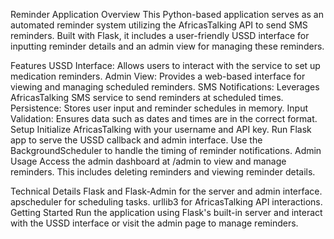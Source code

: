 Reminder Application
Overview
This Python-based application serves as an automated reminder system utilizing the AfricasTalking API to send SMS reminders. Built with Flask, it includes a user-friendly USSD interface for inputting reminder details and an admin view for managing these reminders.

Features
USSD Interface: Allows users to interact with the service to set up medication reminders.
Admin View: Provides a web-based interface for viewing and managing scheduled reminders.
SMS Notifications: Leverages AfricasTalking SMS service to send reminders at scheduled times.
Persistence: Stores user input and reminder schedules in memory.
Input Validation: Ensures data such as dates and times are in the correct format.
Setup
Initialize AfricasTalking with your username and API key.
Run Flask app to serve the USSD callback and admin interface.
Use the BackgroundScheduler to handle the timing of reminder notifications.
Admin Usage
Access the admin dashboard at /admin to view and manage reminders. This includes deleting reminders and viewing reminder details.

Technical Details
Flask and Flask-Admin for the server and admin interface.
apscheduler for scheduling tasks.
urllib3 for AfricasTalking API interactions.
Getting Started
Run the application using Flask's built-in server and interact with the USSD interface or visit the admin page to manage reminders.
